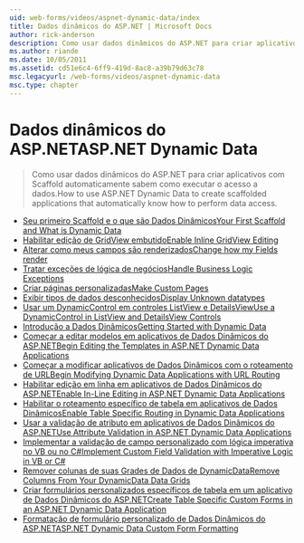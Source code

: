 ```yaml
---
uid: web-forms/videos/aspnet-dynamic-data/index
title: Dados dinâmicos do ASP.NET | Microsoft Docs
author: rick-anderson
description: Como usar dados dinâmicos do ASP.NET para criar aplicativos com Scaffold automaticamente sabem como executar o acesso a dados.
ms.author: riande
ms.date: 10/05/2011
ms.assetid: cd51e6c4-6ff9-419d-8ac8-a39b79d63c78
msc.legacyurl: /web-forms/videos/aspnet-dynamic-data
msc.type: chapter
---
```

<a name="aspnet-dynamic-data"></a><span data-ttu-id="48699-103">Dados dinâmicos do ASP.NET</span><span class="sxs-lookup"><span data-stu-id="48699-103">ASP.NET Dynamic Data</span></span>
====================
> <span data-ttu-id="48699-104">Como usar dados dinâmicos do ASP.NET para criar aplicativos com Scaffold automaticamente sabem como executar o acesso a dados.</span><span class="sxs-lookup"><span data-stu-id="48699-104">How to use ASP.NET Dynamic Data to create scaffolded applications that automatically know how to perform data access.</span></span>


- [<span data-ttu-id="48699-105">Seu primeiro Scaffold e o que são Dados Dinâmicos</span><span class="sxs-lookup"><span data-stu-id="48699-105">Your First Scaffold and What is Dynamic Data</span></span>](your-first-scaffold-and-what-is-dynamic-data.md)
- [<span data-ttu-id="48699-106">Habilitar edição de GridView embutido</span><span class="sxs-lookup"><span data-stu-id="48699-106">Enable Inline GridView Editing</span></span>](how-do-i-enable-inline-gridview-editing.md)
- [<span data-ttu-id="48699-107">Alterar como meus campos são renderizados</span><span class="sxs-lookup"><span data-stu-id="48699-107">Change how my Fields render</span></span>](how-do-i-change-how-my-fields-render.md)
- [<span data-ttu-id="48699-108">Tratar exceções de lógica de negócios</span><span class="sxs-lookup"><span data-stu-id="48699-108">Handle Business Logic Exceptions</span></span>](how-do-i-handle-business-logic-exceptions.md)
- [<span data-ttu-id="48699-109">Criar páginas personalizadas</span><span class="sxs-lookup"><span data-stu-id="48699-109">Make Custom Pages</span></span>](how-do-i-make-custom-pages.md)
- [<span data-ttu-id="48699-110">Exibir tipos de dados desconhecidos</span><span class="sxs-lookup"><span data-stu-id="48699-110">Display Unknown datatypes</span></span>](how-do-i-display-unknown-datatypes.md)
- [<span data-ttu-id="48699-111">Usar um DynamicControl em controles ListView e DetailsView</span><span class="sxs-lookup"><span data-stu-id="48699-111">Use a DynamicControl in ListView and DetailsView Controls</span></span>](how-do-i-use-a-dynamiccontrol-in-listview-and-detailsview-controls.md)
- [<span data-ttu-id="48699-112">Introdução a Dados Dinâmicos</span><span class="sxs-lookup"><span data-stu-id="48699-112">Getting Started with Dynamic Data</span></span>](getting-started-with-dynamic-data.md)
- [<span data-ttu-id="48699-113">Começar a editar modelos em aplicativos de Dados Dinâmicos do ASP.NET</span><span class="sxs-lookup"><span data-stu-id="48699-113">Begin Editing the Templates in ASP.NET Dynamic Data Applications</span></span>](begin-editing-the-templates-in-aspnet-dynamic-data-applications.md)
- [<span data-ttu-id="48699-114">Começar a modificar aplicativos de Dados Dinâmicos com o roteamento de URL</span><span class="sxs-lookup"><span data-stu-id="48699-114">Begin Modifying Dynamic Data Applications with URL Routing</span></span>](begin-modifying-dynamic-data-applications-with-url-routing.md)
- [<span data-ttu-id="48699-115">Habilitar edição em linha em aplicativos de Dados Dinâmicos do ASP.NET</span><span class="sxs-lookup"><span data-stu-id="48699-115">Enable In-Line Editing in ASP.NET Dynamic Data Applications</span></span>](enable-in-line-editing-in-aspnet-dynamic-data-applications.md)
- [<span data-ttu-id="48699-116">Habilitar o roteamento específico de tabela em aplicativos de Dados Dinâmicos</span><span class="sxs-lookup"><span data-stu-id="48699-116">Enable Table Specific Routing in Dynamic Data Applications</span></span>](how-to-enable-table-specific-routing-in-dynamic-data-applications.md)
- [<span data-ttu-id="48699-117">Usar a validação de atributo em aplicativos de Dados Dinâmicos do ASP.NET</span><span class="sxs-lookup"><span data-stu-id="48699-117">Use Attribute Validation in ASP.NET Dynamic Data Applications</span></span>](how-to-use-attribute-validation-in-aspnet-dynamic-data-applications.md)
- [<span data-ttu-id="48699-118">Implementar a validação de campo personalizado com lógica imperativa no VB ou no C#</span><span class="sxs-lookup"><span data-stu-id="48699-118">Implement Custom Field Validation with Imperative Logic in VB or C#</span></span>](how-to-implement-custom-field-validation-with-imperative-logic-in-vb-or-c.md)
- [<span data-ttu-id="48699-119">Remover colunas de suas Grades de Dados de DynamicData</span><span class="sxs-lookup"><span data-stu-id="48699-119">Remove Columns From Your DynamicData Data Grids</span></span>](how-to-remove-columns-from-your-dynamicdata-data-grids.md)
- [<span data-ttu-id="48699-120">Criar formulários personalizados específicos de tabela em um aplicativo de Dados Dinâmicos do ASP.NET</span><span class="sxs-lookup"><span data-stu-id="48699-120">Create Table Specific Custom Forms in an ASP.NET Dynamic Data Application</span></span>](how-to-create-table-specific-custom-forms-in-an-aspnet-dynamic-data-application.md)
- [<span data-ttu-id="48699-121">Formatação de formulário personalizado de Dados Dinâmicos do ASP.NET</span><span class="sxs-lookup"><span data-stu-id="48699-121">ASP.NET Dynamic Data Custom Form Formatting</span></span>](aspnet-dynamic-data-custom-form-formatting.md)
